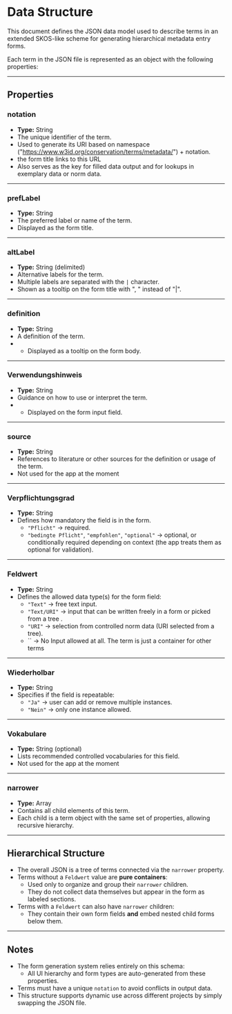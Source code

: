# Data Structure

This document defines the JSON data model used to describe terms in an extended SKOS-like scheme for generating hierarchical metadata entry forms.

Each term in the JSON file is represented as an object with the following properties:

---

## Properties

### notation
- **Type:** String
- The unique identifier of the term.
- Used to generate its URI based on namespace ("https://www.w3id.org/conservation/terms/metadata/") + notation.
- the form title links to this URL
- Also serves as the key for filled data output and for lookups in exemplary data or norm data.

---

### prefLabel
- **Type:** String
- The preferred label or name of the term.
- Displayed as the form title.

---

### altLabel
- **Type:** String (delimited)
- Alternative labels for the term.
- Multiple labels are separated with the `|` character.
- Shown as a tooltip on the form title with ", " instead of "|".


---

### definition
- **Type:** String
- A definition of the term.
- - Displayed as a tooltip on the form body.

---

### Verwendungshinweis
- **Type:** String
- Guidance on how to use or interpret the term.
- - Displayed on the form input field.


---

### source
- **Type:** String
- References to literature or other sources for the definition or usage of the term.
- Not used for the app at the moment

---

### Verpflichtungsgrad
- **Type:** String
- Defines how mandatory the field is in the form.
  - `"Pflicht"` → required.
  - `"bedingte Pflicht"`, `"empfohlen"`, `"optional"` → optional, or conditionally required depending on context (the app treats them as optional for validation).

---

### Feldwert
- **Type:** String
- Defines the allowed data type(s) for the form field:
  - `"Text"` → free text input.
  - `"Text/URI"` → input that can be written freely in a form or picked from a tree .
  - `"URI"` → selection from controlled norm data (URI selected from a tree).
  - `` → No Input allowed at all. The term is just a container for other terms

---

### Wiederholbar
- **Type:** String
- Specifies if the field is repeatable:
  - `"Ja"` → user can add or remove multiple instances.
  - `"Nein"` → only one instance allowed.

---

### Vokabulare
- **Type:** String (optional)
- Lists recommended controlled vocabularies for this field.
- Not used for the app at the moment

---

### narrower
- **Type:** Array
- Contains all child elements of this term.
- Each child is a term object with the same set of properties, allowing recursive hierarchy.

---

## Hierarchical Structure

- The overall JSON is a tree of terms connected via the `narrower` property.
- Terms without a `Feldwert` value are **pure containers**:
  - Used only to organize and group their `narrower` children.
  - They do not collect data themselves but appear in the form as labeled sections.
- Terms with a `Feldwert` can also have `narrower` children:
  - They contain their own form fields **and** embed nested child forms below them.

---

## Notes

- The form generation system relies entirely on this schema:
  - All UI hierarchy and form types are auto-generated from these properties.
- Terms must have a unique `notation` to avoid conflicts in output data.
- This structure supports dynamic use across different projects by simply swapping the JSON file.
